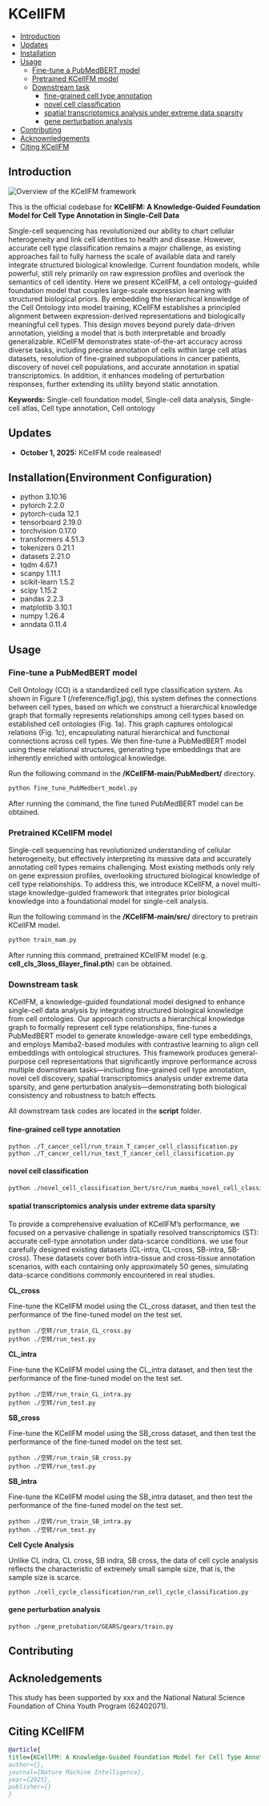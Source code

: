 # KCellFM

* [Introduction](#introduction)
* [Updates](#updates)
* [Installation](#installationenvironment-configuration)
* [Usage](#usage)
  * [Fine-tune a PubMedBERT model](#fine-tune-a-pubmedbert-model) 
  * [Pretrained KCellFM model](#pretrained-kcellfm-model)
  * [Downstream task](#downstream-task)
    * [fine-grained cell type annotation](#fine-grained-cell-type-annotation)
    * [novel cell classification](#novel-cell-classification)
    * [spatial transcriptomics analysis under extreme data sparsity](#spatial-transcriptomics-analysis-under-extreme-data-sparsity)
    * [gene perturbation analysis](#gene-perturbation-analysis)
* [Contributing](#contributing)
* [Acknownledgements](#acknoledgements)
* [Citing KCellFM](#citing-kcellfm)

## Introduction
![Overview of the KCellFM framework](./KCellFM-main/fig1.png)

This is the official codebase for **KCellFM: A Knowledge-Guided Foundation Model for Cell Type Annotation in Single-Cell Data**

Single-cell sequencing has revolutionized our ability to chart cellular heterogeneity and link cell identities to health 
and disease. However, accurate cell type classification remains a major challenge, as existing approaches fail to fully harness
the scale of available data and rarely integrate structured biological knowledge. Current foundation models, while powerful, 
still rely primarily on raw expression profiles and overlook the semantics of cell identity. Here we present KCellFM, a
cell ontology–guided foundation model that couples large-scale expression learning with structured biological priors. By 
embedding the hierarchical knowledge of the Cell Ontology into model training, KCellFM establishes a principled alignment 
between expression-derived representations and biologically meaningful cell types. This design moves beyond purely data-driven 
annotation, yielding a model that is both interpretable and broadly generalizable. KCellFM demonstrates state-of-the-art accuracy 
across diverse tasks, including precise annotation of cells within large cell atlas datasets, resolution of fine-grained subpopulations 
in cancer patients, discovery of novel cell populations, and accurate annotation in spatial transcriptomics. In addition, 
it enhances modeling of perturbation responses, further extending its utility beyond static annotation.

**Keywords:** Single-cell foundation model, Single-cell data analysis, Single-cell atlas, Cell type annotation, Cell ontology

## Updates
* **October 1, 2025:** KCellFM code realeased!

## Installation(Environment Configuration)
* python 3.10.16
* pytorch 2.2.0
* pytorch-cuda 12.1
* tensorboard 2.19.0
* torchvision 0.17.0
* transformers 4.51.3
* tokenizers 0.21.1
* datasets 2.21.0
* tqdm 4.67.1
* scanpy 1.11.1
* scikit-learn 1.5.2
* scipy 1.15.2
* pandas 2.2.3
* matplotlib 3.10.1
* numpy 1.26.4
* anndata 0.11.4

## Usage

### Fine-tune a PubMedBERT model
Cell Ontology (CO) is a standardized cell type classification system. As shown in Figure 1 (/reference/fig1.jpg), this system 
defines the connections between cell types, based on which we construct a hierarchical knowledge graph that formally represents 
relationships among cell types based on established cell ontologies (Fig. 1a). This graph captures ontological relations (Fig. 1c), 
encapsulating natural hierarchical and functional connections across cell types. We then fine-tune a PubMedBERT model using
these relational structures, generating type embeddings that are inherently enriched with ontological knowledge.

Run the following command in the **/KCellFM-main/PubMedbert/** directory.
```bash
python fine_tune_PubMedbert_model.py
```
After running the command, the fine tuned PubMedBERT model can be obtained.

### Pretrained KCellFM model

Single-cell sequencing has revolutionized understanding of cellular heterogeneity, but effectively interpreting its massive 
data and accurately annotating cell types remains challenging. Most existing methods only rely on gene expression profiles, 
overlooking structured biological knowledge of cell type relationships. To address this, we introduce KCellFM, a novel multi-stage 
knowledge-guided framework that integrates prior biological knowledge into a foundational model for single-cell analysis.

Run the following command in the **/KCellFM-main/src/** directory to pretrain KCellFM model.

```bash
python train_mam.py
```
After running this command, pretrained KCellFM model (e.g. **cell_cls_3loss_6layer_final.pth**) can be obtained.

### Downstream task
KCellFM, a knowledge-guided foundational model designed to enhance single-cell data analysis by integrating structured biological 
knowledge from cell ontologies. Our approach constructs a hierarchical knowledge graph to formally represent cell type relationships, 
fine-tunes a PubMedBERT model to generate knowledge-aware cell type embeddings, and employs Mamba2-based modules with contrastive 
learning to align cell embeddings with ontological structures. This framework produces general-purpose cell representations that 
significantly improve performance across multiple downstream tasks—including fine-grained cell type annotation, novel cell discovery, 
spatial transcriptomics analysis under extreme data sparsity, and gene perturbation analysis—demonstrating both biological consistency 
and robustness to batch effects.

All downstream task codes are located in the **script** folder.

#### fine-grained cell type annotation
```angular2html
python ./T_cancer_cell/run_train_T_cancer_cell_classification.py
python ./T_cancer_cell/run_test_T_cancer_cell_classification.py
```

#### novel cell classification
```bash
python ./novel_cell_classification_bert/src/run_mamba_novel_cell_classification_difficulty.py
```

#### spatial transcriptomics analysis under extreme data sparsity
To provide a comprehensive evaluation of KCellFM’s performance, we focused on a pervasive challenge in spatially resolved 
transcriptomics (ST): accurate cell-type annotation under data-scarce conditions. we use four carefully designed existing 
datasets (CL-intra, CL-cross, SB-intra, SB-cross). These datasets cover both intra-tissue and cross-tissue annotation scenarios, 
with each containing only approximately 50 genes, simulating data-scarce conditions commonly encountered in real studies.

**CL_cross**

Fine-tune the KCellFM model using the CL_cross dataset, and then test the performance of the fine-tuned model on the test set.

```angular2html
python ./空转/run_train_CL_cross.py
python ./空转/run_test.py
```

**CL_intra**

Fine-tune the KCellFM model using the CL_intra dataset, and then test the performance of the fine-tuned model on the test set.

```angular2html
python ./空转/run_train_CL_intra.py
python ./空转/run_test.py
```

**SB_cross**

Fine-tune the KCellFM model using the SB_cross dataset, and then test the performance of the fine-tuned model on the test set.

```angular2html
python ./空转/run_train_SB_cross.py
python ./空转/run_test.py
```

**SB_intra**

Fine-tune the KCellFM model using the SB_intra dataset, and then test the performance of the fine-tuned model on the test set.

```angular2html
python ./空转/run_train_SB_intra.py
python ./空转/run_test.py
```

**Cell Cycle Analysis**

Unlike CL indra, CL cross, SB indra, SB cross, the data of cell cycle analysis reflects the characteristic of extremely 
small sample size, that is, the sample size is scarce.
```angular2html
python ./cell_cycle_classification/run_cell_cycle_classification.py
```

#### gene perturbation analysis
```angular2html
python ./gene_pretubation/GEARS/gears/train.py
```

## Contributing

## Acknoledgements

This study has been supported by xxx and the National Natural Science Foundation of China Youth Program (62402071).


## Citing KCellFM

```bibtex
@article{
title={KCellFM: A Knowledge-Guided Foundation Model for Cell Type Annotation in Single-Cell Data},
author={},
journal={Nature Machine Intelligence},
year={2025},
publisher={}
}
```